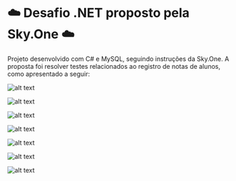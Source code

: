 # ☁️ Desafio .NET proposto pela Sky.One ☁️

Projeto desenvolvido com C# e MySQL, seguindo instruções da Sky.One.
A proposta foi resolver testes relacionados ao registro de notas de alunos, como apresentado a seguir:

![alt text](https://i.imgur.com/HuexSdv.png)

![alt text](https://i.imgur.com/3zDcM9m.png)

![alt text](https://i.imgur.com/ZBXkm2Y.png)

![alt text](https://i.imgur.com/BCRN1Xf.png)

![alt text](https://i.imgur.com/jqszvzH.png)

![alt text](https://i.imgur.com/psaVJhT.png)

![alt text](https://i.imgur.com/d1QQiPL.png)
